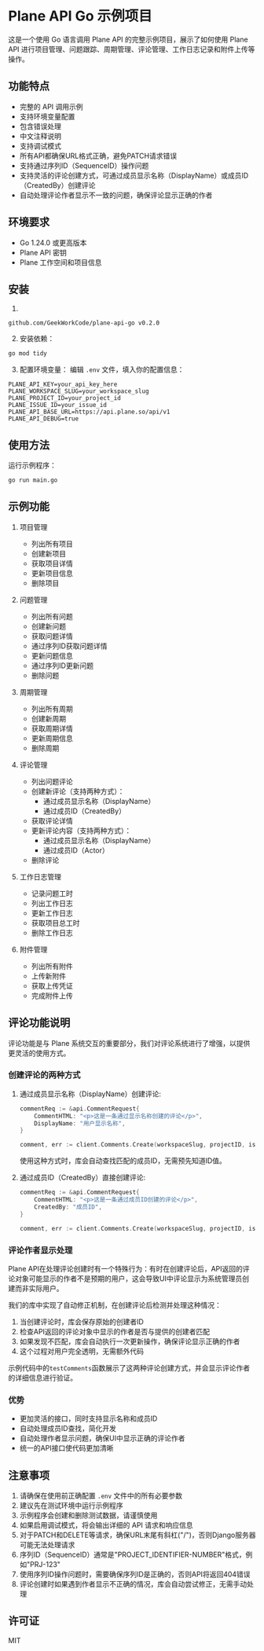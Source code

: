# Plane API Go 示例项目

这是一个使用 Go 语言调用 Plane API 的完整示例项目，展示了如何使用 Plane API 进行项目管理、问题跟踪、周期管理、评论管理、工作日志记录和附件上传等操作。

## 功能特点

- 完整的 API 调用示例
- 支持环境变量配置
- 包含错误处理
- 中文注释说明
- 支持调试模式
- 所有API都确保URL格式正确，避免PATCH请求错误
- 支持通过序列ID（SequenceID）操作问题
- 支持灵活的评论创建方式，可通过成员显示名称（DisplayName）或成员ID（CreatedBy）创建评论
- 自动处理评论作者显示不一致的问题，确保评论显示正确的作者

## 环境要求

- Go 1.24.0 或更高版本
- Plane API 密钥
- Plane 工作空间和项目信息

## 安装

1. 
```
github.com/GeekWorkCode/plane-api-go v0.2.0
```

2. 安装依赖：
```bash
go mod tidy
```

3. 配置环境变量：
编辑 `.env` 文件，填入你的配置信息：
```
PLANE_API_KEY=your_api_key_here
PLANE_WORKSPACE_SLUG=your_workspace_slug
PLANE_PROJECT_ID=your_project_id
PLANE_ISSUE_ID=your_issue_id
PLANE_API_BASE_URL=https://api.plane.so/api/v1
PLANE_API_DEBUG=true
```

## 使用方法

运行示例程序：
```bash
go run main.go
```

## 示例功能

1. 项目管理
   - 列出所有项目
   - 创建新项目
   - 获取项目详情
   - 更新项目信息
   - 删除项目

2. 问题管理
   - 列出所有问题
   - 创建新问题
   - 获取问题详情
   - 通过序列ID获取问题详情
   - 更新问题信息
   - 通过序列ID更新问题
   - 删除问题

3. 周期管理
   - 列出所有周期
   - 创建新周期
   - 获取周期详情
   - 更新周期信息
   - 删除周期

4. 评论管理
   - 列出问题评论
   - 创建新评论（支持两种方式）：
     - 通过成员显示名称（DisplayName）
     - 通过成员ID（CreatedBy）
   - 获取评论详情
   - 更新评论内容（支持两种方式）：
     - 通过成员显示名称（DisplayName）
     - 通过成员ID（Actor）
   - 删除评论

5. 工作日志管理
   - 记录问题工时
   - 列出工作日志
   - 更新工作日志
   - 获取项目总工时
   - 删除工作日志

6. 附件管理
   - 列出所有附件
   - 上传新附件
   - 获取上传凭证
   - 完成附件上传

## 评论功能说明

评论功能是与 Plane 系统交互的重要部分，我们对评论系统进行了增强，以提供更灵活的使用方式。

### 创建评论的两种方式

1. 通过成员显示名称（DisplayName）创建评论:
   ```go
   commentReq := &api.CommentRequest{
       CommentHTML: "<p>这是一条通过显示名称创建的评论</p>",
       DisplayName: "用户显示名称",
   }
   
   comment, err := client.Comments.Create(workspaceSlug, projectID, issueID, commentReq)
   ```

   使用这种方式时，库会自动查找匹配的成员ID，无需预先知道ID值。

2. 通过成员ID（CreatedBy）直接创建评论:
   ```go
   commentReq := &api.CommentRequest{
       CommentHTML: "<p>这是一条通过成员ID创建的评论</p>",
       CreatedBy: "成员ID",
   }
   
   comment, err := client.Comments.Create(workspaceSlug, projectID, issueID, commentReq)
   ```

### 评论作者显示处理

Plane API在处理评论创建时有一个特殊行为：有时在创建评论后，API返回的评论对象可能显示的作者不是预期的用户，这会导致UI中评论显示为系统管理员创建而非实际用户。

我们的库中实现了自动修正机制，在创建评论后检测并处理这种情况：

1. 当创建评论时，库会保存原始的创建者ID
2. 检查API返回的评论对象中显示的作者是否与提供的创建者匹配
3. 如果发现不匹配，库会自动执行一次更新操作，确保评论显示正确的作者
4. 这个过程对用户完全透明，无需额外代码

示例代码中的`testComments`函数展示了这两种评论创建方式，并会显示评论作者的详细信息进行验证。

### 优势

- 更加灵活的接口，同时支持显示名称和成员ID
- 自动处理成员ID查找，简化开发
- 自动处理作者显示问题，确保UI中显示正确的评论作者
- 统一的API接口使代码更加清晰

## 注意事项

1. 请确保在使用前正确配置 `.env` 文件中的所有必要参数
2. 建议先在测试环境中运行示例程序
3. 示例程序会创建和删除测试数据，请谨慎使用
4. 如果启用调试模式，将会输出详细的 API 请求和响应信息
5. 对于PATCH和DELETE等请求，确保URL末尾有斜杠("/")，否则Django服务器可能无法处理请求
6. 序列ID（SequenceID）通常是"PROJECT_IDENTIFIER-NUMBER"格式，例如"PRJ-123"
7. 使用序列ID操作问题时，需要确保序列ID是正确的，否则API将返回404错误
8. 评论创建时如果遇到作者显示不正确的情况，库会自动尝试修正，无需手动处理

## 许可证

MIT 
